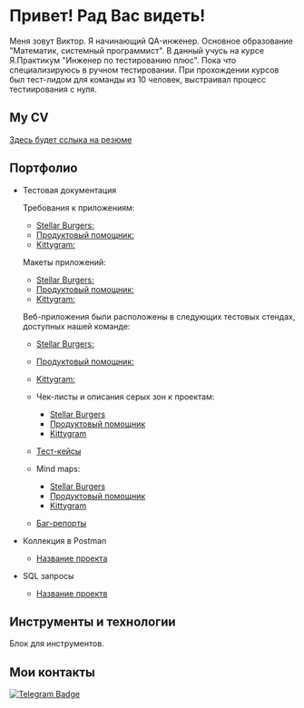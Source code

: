 # Привет! Рад Вас видеть!

Меня зовут Виктор. Я начинающий QA-инженер.
Основное образование "Математик, системный программист". В данный учусь на курсе Я.Практикум "Инженер по тестированию плюс". Пока что специализируюсь в ручном тестировании. При прохождении курсов был тест-лидом для команды из 10 человек, выстраивал процесс тестиирования с нуля.

## My CV 

[Здесь будет сслыка на резюме](https://ссылочку_сюда)

## Портфолио 
- Тестовая документация

     Требования к приложениям:
     - [Stellar Burgers:](https://wiki.yandex.ru/homepage/trebovanijakstellarburgers/)
     - [Продуктовый помощник:](https://wiki.yandex.ru/homepage/trebovanijakproduktovyjjpomoshhnik/)
     - [Kittygram:](https://wiki.yandex.ru/homepage/trebovanijakkittygram/)
    
    Макеты приложений:
     - [Stellar Burgers:](https://www.figma.com/file/7v96lSaXZov0qXKZDnAHLT/Burger?t=yzHvZAwnirXYc03a-0)
     - [Продуктовый помощник:](https://www.figma.com/file/rMtqMxDFNhDIgJEFVMv8jX/Recipes?node-id=0%3A1&t=ht2FpmfTdOQaW7eE-0)
     - [Kittygram:](https://www.figma.com/file/mzeWaE7icA8DuWrhhlD2cR/Kittygram?node-id=0%3A1)
    
    Веб-приложения были расположены в следующих тестовых стендах, доступных нашей команде:
     - [Stellar Burgers:](https://burger-frontend-9.prakticum-team.ru/)
     - [Продуктовый помощник:](https://foodgram-frontend-9.prakticum-team.ru/)
     - [Kittygram:](https://kittygram-frontend-9.prakticum-team.ru/)
       
  -  Чек-листы и описания серых зон к проектам:
     - [Stellar Burgers](https://docs.google.com/spreadsheets/d/1R3olgcmOmMkmCSF_4xSo55xBBNTdCH0IUSaUqffUMvY/edit?usp=sharing)
     - [Продуктовый помощник](https://docs.google.com/spreadsheets/d/1oAUuqpSONcdyuCQc0qKKisIiztwJeeYqYcpsB0SVgLs/edit?usp=sharing)
     - [Kittygram](https://docs.google.com/spreadsheets/d/18lnRDqg3E4z_sGrCvkmqz_lyCRn8Ici0F8s6NpuPigw/edit?usp=sharing)
  -  [Тест-кейсы](https://ссылочку_сюда)
  -  Mind maps:
  
     - [Stellar Burgers](https://miro.com/app/board/uXjVPqZfbnM=/?share_link_id=756541945790)     
     - [Продуктовый помощник](https://miro.com/app/board/uXjVPqYycr4=/?share_link_id=111794524158)
     - [Kittygram](https://miro.com/app/board/uXjVPqYyco8=/?share_link_id=105427141870)
     
  -  [Баг-репорты](https://ссылочку_сюда)
- Коллекция в Postman 
  -  [Название проекта](https://ссылочку_сюда)
- SQL запросы 
  -  [Название проектв](https://ссылочку_сюда)

## Инструменты и технологии
Блок для инструментов.

## Мои контакты
[![Telegram Badge](https://img.shields.io/badge/-Telegram-0088cc?style=flat-square&logo=Telegram&logoColor=white)](https://t.me/vlsovereign)
